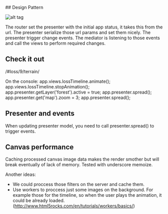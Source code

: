 ## Design Pattern

![alt tag](https://s3-eu-west-1.amazonaws.com/uploads-eu.hipchat.com/80556/764228/IPDUgmDgqr1XG3K/Captura%20de%20pantalla%202014-06-13%20a%20la%28s%29%2009.48.07.png)

The router set the presenter with the initial app status, it takes this from the url.
The presenter serialize those url params and set them nicely.
The presenter trigger change events.
The mediator is listening to those events and call the views to perform required changes.

## Check it out
/#loss/9/terrain/

On the console:
app.views.lossTimeline.animate();
app.views.lossTimeline.stopAnimation();
app.presenter.getLayer('forest').active = true;
app.presenter.spread();
app.presenter.get('map').zoom = 3;
app.presenter.spread();

## Presenter and events

When updating presenter model, you need to call presenter.spread() to trigger events.

## Canvas performance

Caching processed canvas image data makes the render smother but will break eventually of lack of memory. Tested with underscore memoize.

Another ideas: 
  - We could proccess those filters on the server and cache them.
  - Use workers to proccess just some images on the background. For example those for the timeline, so when the user plays the animation, it could be already loaded. (http://www.html5rocks.com/en/tutorials/workers/basics/)